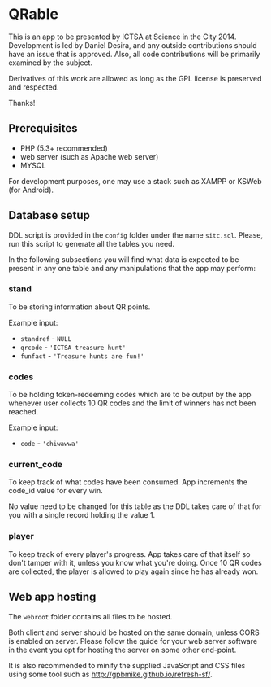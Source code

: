 QRable
======

This is an app to be presented by ICTSA at Science in the City 2014. 
Development is led by Daniel Desira, and any outside contributions should 
have an issue that is approved. Also, all code contributions will be 
primarily examined by the subject.

Derivatives of this work are allowed as long as the GPL license is preserved 
and respected.

Thanks!

## Prerequisites

* PHP (5.3+ recommended)
* web server (such as Apache web server)
* MYSQL

For development purposes, one may use a stack such as XAMPP or KSWeb (for Android).

## Database setup

DDL script is provided in the `` config `` folder under the name `` sitc.sql ``. 
Please, run this script to generate all the tables you need.

In the following subsections you will find what data is expected to be present 
in any one table and any manipulations that the app may perform:

### stand

To be storing information about QR points.

Example input:

* `` standref `` - `` NULL ``
* `` qrcode `` - `` 'ICTSA treasure hunt' ``
* `` funfact `` - `` 'Treasure hunts are fun!' ``

### codes

To be holding token-redeeming codes which are to be output by the app whenever 
user collects 10 QR codes and the limit of winners has not been reached.

Example input:

* `` code `` - `` 'chiwawwa' ``

### current_code

To keep track of what codes have been consumed. App increments the code_id value 
for every win.

No value need to be changed for this table as the DDL takes care of that for you 
with a single record holding the value 1.

### player

To keep track of every player's progress. App takes care of that itself so don't 
tamper with it, unless you know what you're doing. Once 10 QR codes are collected, 
the player is allowed to play again since he has already won.

## Web app hosting

The `` webroot `` folder contains all files to be hosted.

Both client and server should be hosted on the same domain, unless CORS is enabled 
on server. Please follow the guide for your web server software in the event you 
opt for hosting the server on some other end-point.

It is also recommended to minify the supplied JavaScript and CSS files using some 
tool such as http://gpbmike.github.io/refresh-sf/.
